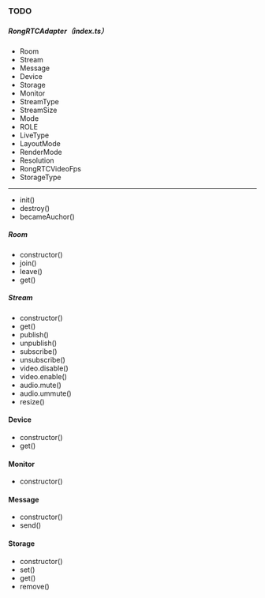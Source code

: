 ### TODO

##### RongRTCAdapter（index.ts）

* Room
* Stream
* Message
* Device
* Storage
* Monitor
* StreamType
* StreamSize
* Mode
* ROLE
* LiveType
* LayoutMode
* RenderMode
* Resolution
* RongRTCVideoFps
* StorageType
---
* init()
* destroy()
* becameAuchor()

##### Room

* constructor()
* join()
* leave()
* get()

##### Stream

* constructor()
* get()
* publish()
* unpublish()
* subscribe()
* unsubscribe()
* video.disable()
* video.enable()
* audio.mute()
* audio.ummute()
* resize()

#### Device

* constructor()
* get()

#### Monitor

* constructor()

#### Message

* constructor()
* send()

#### Storage

* constructor()
* set()
* get()
* remove()
